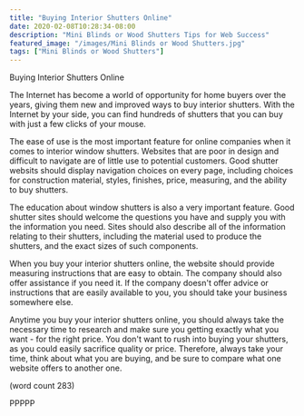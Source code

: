 ```yaml
---
title: "Buying Interior Shutters Online"
date: 2020-02-08T10:28:34-08:00
description: "Mini Blinds or Wood Shutters Tips for Web Success"
featured_image: "/images/Mini Blinds or Wood Shutters.jpg"
tags: ["Mini Blinds or Wood Shutters"]
---
```


Buying Interior Shutters Online

The Internet has become a world of opportunity for
home buyers over the years, giving them new and
improved ways to buy interior shutters. With the
Internet by your side, you can find hundreds of 
shutters that you can buy with just a few clicks of
your mouse.

The ease of use is the most important feature for
online companies when it comes to interior window
shutters.  Websites that are poor in design and
difficult to navigate are of little use to potential
customers.  Good shutter websits should display
navigation choices on every page, including choices
for construction material, styles, finishes, price,
measuring, and the ability to buy shutters.

The education about window shutters is also a very
important feature.  Good shutter sites should welcome
the questions you have and supply you with the 
information you need.  Sites should also describe 
all of the information relating to their shutters,
including the material used to produce the shutters,
and the exact sizes of such components.

When you buy your interior shutters online, the
website should provide measuring instructions that
are easy to obtain.  The company should also offer
assistance if you need it.  If the company doesn't
offer advice or instructions that are easily 
available to you, you should take your business
somewhere else.

Anytime you buy your interior shutters online, you
should always take the necessary time to research
and make sure you getting exactly what you want -
for the right price.  You don't want to rush into
buying your shutters, as you could easily sacrifice
quality or price.  Therefore, always take your time,
think about what you are buying, and be sure to 
compare what one website offers to another one.

(word count 283)

PPPPP

